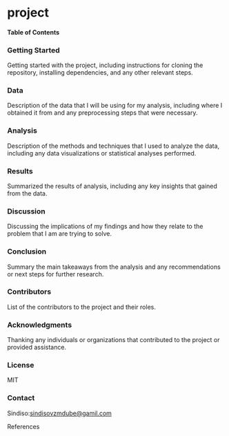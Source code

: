 # project


#### Table of Contents



### Getting Started
Getting started with the project, including instructions for cloning the repository, installing dependencies, and any other relevant steps.

### Data

Description of the data that I will be using for my analysis, including where I obtained it from and any preprocessing steps that were necessary.

### Analysis

Description of the methods and techniques that I used to analyze the data, including any data visualizations or statistical analyses performed.

### Results

Summarized the results of analysis, including any key insights that gained from the data.

### Discussion

Discussing the implications of my findings and how they relate to the problem that I am  are trying to solve.

### Conclusion

Summary the main takeaways from the analysis and any recommendations or next steps for further research.

### Contributors

List of the contributors to the project and their roles.

### Acknowledgments

Thanking any individuals or organizations that contributed to the project or provided assistance.

### License

MIT

### Contact

Sindiso:sindisovzmdube@gamil.com

References
